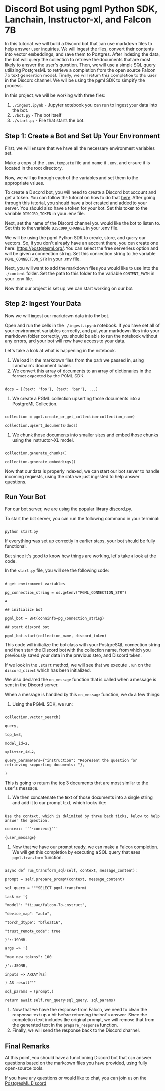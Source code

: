 # Discord Bot using pgml Python SDK, Lanchain, Instructor-xl, and Falcon 7B

In this tutorial, we will build a Discord bot that can use markdown files to help answer user inquiries. We will ingest the files, convert their contents into vector embeddings, and save them to Postgres. After indexing the data, the bot will query the collection to retrieve the documents that are most likely to answer the user's question. Then, we will use a simple SQL query utilizing PostgresML to retrieve a completion from the open source Falcon 7b text generation model. Finally, we will return this completion to the user in the Discord channel. We will be using the pgml SDK to simplify the process.

In this project, we will be working with three files:

1. `./ingest.ipynb` - Jupyter notebook you can run to ingest your data into the bot.
2. `./bot.py` - The bot itself
3. `./start.py` - File that starts the bot.

## Step 1: Create a Bot and Set Up Your Environment

First, we will ensure that we have all the necessary environment variables set.

Make a copy of the `.env.template` file and name it `.env`, and ensure it is located in the root directory.

Now, we will go through each of the variables and set them to the appropriate values.

To create a Discord bot, you will need to create a Discord bot account and get a token. You can follow the tutorial on how to do that [here](https://discordpy.readthedocs.io/en/stable/discord.html). After going through this tutorial, you should have a bot created and added to your server. You should also have a token for your bot. Set this token to the variable `DISCORD_TOKEN` in your .env file.

Next, set the name of the Discord channel you would like the bot to listen to. Set this to the variable `DISCORD_CHANNEL` in your .env file.

We will be using the pgml Python SDK to create, store, and query our vectors. So, if you don't already have an account there, you can create one here: https://postgresml.org/. You can select the free serverless option and will be given a connection string. Set this connection string to the variable `PGML_CONNECTION_STR` in your .env file.

Next, you will want to add the markdown files you would like to use into the `./content` folder. Set the path to this folder to the variable `CONTENT_PATH` in your .env file.

Now that our project is set up, we can start working on our bot.

## Step 2: Ingest Your Data

Now we will ingest our markdown data into the bot.

Open and run the cells in the `./ingest.ipynb` notebook. If you have set all of your environment variables correctly, and put your markdown files into your markdown folder correctly, you should be able to run the notebook without any errors, and your bot will now have access to your data.

Let's take a look at what is happening in the notebook.

1. We load in the markdown files from the path we passed in, using Lanchain's document loader.
2. We convert this array of documents to an array of dictionaries in the format expected by the PGML SDK.

```

docs = [{text: 'foo'}, {text: 'bar'}, ...]

```

1. We create a PGML collection upserting those documents into a PostgreML Collection.

```

collection = pgml.create_or_get_collection(collection_name)

collection.upsert_documents(docs)

```

1. We chunk those documents into smaller sizes and embed those chunks using the Instructor-XL model.

```

collection.generate_chunks()

collection.generate_embeddings()

```

Now that our data is properly indexed, we can start our bot server to handle incoming requests, using the data we just ingested to help answer questions.

## Run Your Bot

For our bot server, we are using the popular library [discord.py](https://discordpy.readthedocs.io/en/stable/).

To start the bot server, you can run the following command in your terminal:

```

python start.py

```

If everything was set up correctly in earlier steps, your bot should be fully functional.

But since it's good to know how things are working, let's take a look at the code.

In the `start.py` file, you will see the following code:

```

# get environment variables

pg_connection_string = os.getenv("PGML_CONNECTION_STR")

# ...

## initialize bot

pgml_bot = Bot(conninfo=pg_connection_string)

## start discord bot

pgml_bot.start(collection_name, discord_token)

```

This code will initialize the bot class with your PostgreSQL connection string and then start the Discord bot with the collection name, from which you previously saved your data in the previous step, and Discord token.

If we look in the `.start` method, we will see that we execute `.run` on the `discord_client` which has been initialized.

We also declared the `on_message` function that is called when a message is sent in the Discord server.

When a message is handled by this `on_message` function, we do a few things:

1. Using the PGML SDK, we run:

```

collection.vector_search(

query,

top_k=3,

model_id=2,

splitter_id=2,

query_parameters={"instruction": "Represent the question for retrieving supporting documents: "},

)

```

This is going to return the top 3 documents that are most similar to the user's message.

1. We then concatenate the text of those documents into a single string and add it to our prompt text, which looks like:

````

Use the context, which is delimited by three back ticks, below to help answer the question.

context: ```{context}```

{user_message}

````

1. Now that we have our prompt ready, we can make a Falcon completion. We will get this completion by executing a SQL query that uses `pgml.transform` function.

```

async def run_transform_sql(self, context, message_content):

prompt = self.prepare_prompt(context, message_content)

sql_query = """SELECT pgml.transform(

task => '{

"model": "tiiuae/falcon-7b-instruct",

"device_map": "auto",

"torch_dtype": "bfloat16",

"trust_remote_code": true

}'::JSONB,

args => '{

"max_new_tokens": 100

}'::JSONB,

inputs => ARRAY[%s]

) AS result"""

sql_params = (prompt,)

return await self.run_query(sql_query, sql_params)

```

1. Now that we have the response from Falcon, we need to clean the response text up a bit before returning the bot's answer. Since the completion text includes the original prompt, we will remove that from the generated text in the `prepare_response` function.
2. Finally, we will send the response back to the Discord channel.

## Final Remarks

At this point, you should have a functioning Discord bot that can answer questions based on the markdown files you have provided, using fully open-source tools.

If you have any questions or would like to chat, you can join us on the [PostgresML Discord](https://discord.gg/DmyJP3qJ7U)

